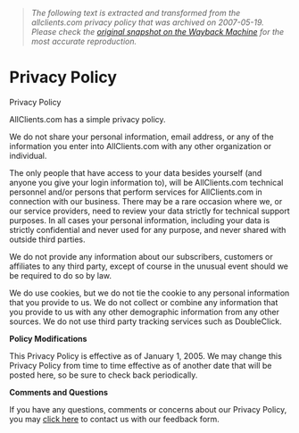 > *The following text is extracted and transformed from the allclients.com privacy policy that was archived on 2007-05-19. Please check the [original snapshot on the Wayback Machine](https://web.archive.org/web/20070519111541id_/http%3A//allclients.com/Privacy.aspx) for the most accurate reproduction.*

# Privacy Policy

Privacy Policy 

AllClients.com has a simple privacy policy.

We do not share your personal information, email address, or any of the information you enter into AllClients.com with any other organization or individual.

The only people that have access to your data besides yourself (and anyone you give your login information to), will be AllClients.com technical personnel and/or persons that perform services for AllClients.com in connection with our business. There may be a rare occasion where we, or our service providers, need to review your data strictly for technical support purposes. In all cases your personal information, including your data is strictly confidential and never used for any purpose, and never shared with outside third parties.

We do not provide any information about our subscribers, customers or affiliates to any third party, except of course in the unusual event should we be required to do so by law. 

We do use cookies, but we do not tie the cookie to any personal information that you provide to us. We do not collect or combine any information that you provide to us with any other demographic information from any other sources. We do not use third party tracking services such as DoubleClick.

**Policy Modifications**

This Privacy Policy is effective as of January 1, 2005. We may change this Privacy Policy from time to time effective as of another date that will be posted here, so be sure to check back periodically. 

**Comments and Questions**

If you have any questions, comments or concerns about our Privacy Policy, you may [click here](mailto:support@allclients.com) to contact us with our feedback form. 
